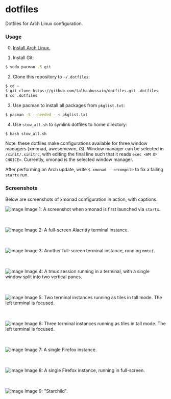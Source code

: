 # dotfiles
Dotfiles for Arch Linux configuration.

### Usage

0. [Install Arch Linux.](https://wiki.archlinux.org/title/Installation_guide)

1. Install Git:

```bash
$ sudo pacman -S git
```

2. Clone this repository to `~/.dotfiles`:

```bash
$ cd ~
$ git clone https://github.com/talhaahussain/dotfiles.git .dotfiles
$ cd .dotfiles
```

3. Use pacman to install all packages from `pkglist.txt`:

```bash
$ pacman -S --needed - < pkglist.txt
```

4. Use `stow_all.sh` to symlink dotfiles to home directory:

```bash
$ bash stow_all.sh
```

Note: these dotfiles make configurations available for three window managers (xmonad, awesomewm, i3). Window manager can be selected in `/xinit/.xinitrc`, with editing the final line such that it reads `exec <WM OF CHOICE>`. Currently, xmonad is the selected window manager.

After performing an Arch update, write `$ xmonad --recompile` to fix a failing `startx` run.

### Screenshots

Below are screenshots of xmonad configuration in action, with captions.

![image](https://github.com/talhaahussain/dotfiles/assets/73853725/3c6a44ba-83e6-46e2-9d50-99dd8059df85)
Image 1: A screenshot when xmonad is first launched via `startx`.
<br>
<br>
<br>

![image](https://github.com/talhaahussain/dotfiles/assets/73853725/f298561a-d965-4399-a2b8-2235d5c66616)
Image 2: A full-screen Alacritty terminal instance.
<br>
<br>
<br>

![image](https://github.com/talhaahussain/dotfiles/assets/73853725/01ca32f7-7de8-4299-beaf-30a2cb43ede3)
Image 3: Another full-screen terminal instance, running `nmtui`.
<br>
<br>
<br>

![image](https://github.com/talhaahussain/dotfiles/assets/73853725/5df176a8-2789-4722-8b0d-2f4411eb5f95)
Image 4: A tmux session running in a terminal, with a single window split into two vertical panes.
<br>
<br>
<br>

![image](https://github.com/talhaahussain/dotfiles/assets/73853725/2096de30-b976-46a9-89ab-6a6474e6e7a1)
Image 5: Two terminal instances running as tiles in tall mode. The left terminal is focused.
<br>
<br>
<br>

![image](https://github.com/talhaahussain/dotfiles/assets/73853725/78855ebc-8675-4aa7-b1b4-5c6ba4b94b05)
Image 6: Three terminal instances running as tiles in tall mode. The left terminal is focused.
<br>
<br>
<br>

![image](https://github.com/talhaahussain/dotfiles/assets/73853725/53aacdba-1f96-4e64-87ad-f59413d601b1)
Image 7: A single Firefox instance.
<br>
<br>
<br>

![image](https://github.com/talhaahussain/dotfiles/assets/73853725/1f86299d-2116-4414-987e-625578e76c27)
Image 8: A single Firefox instance, running in full-screen.
<br>
<br>
<br>

![image](https://github.com/talhaahussain/dotfiles/assets/73853725/bad3825b-44f8-4611-8f85-93746c54ffd7)
Image 9: "Starchild".
